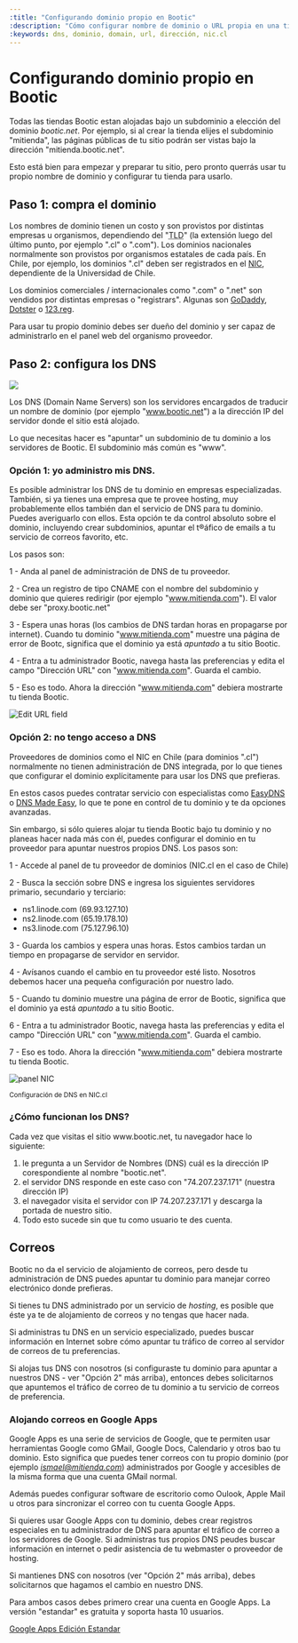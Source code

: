 ```yaml
---
:title: "Configurando dominio propio en Bootic"
:description: "Cómo configurar nombre de dominio o URL propia en una tienda Bootic"
:keywords: dns, dominio, domain, url, dirección, nic.cl
---
```

# Configurando dominio propio en Bootic

Todas las tiendas Bootic estan alojadas bajo un subdominio a elección del dominio *bootic.net*. Por ejemplo, si al crear la tienda elijes el subdominio "mitienda", las páginas públicas de tu sitio podrán ser vistas bajo la dirección "mitienda.bootic.net".

Esto está bien para empezar y preparar tu sitio, pero pronto querrás usar tu propio nombre de dominio y configurar tu tienda para usarlo.

## Paso 1: compra el dominio

Los nombres de dominio tienen un costo y son provistos por distintas empresas u organismos, dependiendo del "<abbr title="Top Level Domain">TLD</abbr>" (la extensión luego del último punto, por ejemplo ".cl" o ".com"). Los dominios nacionales normalmente son provistos por organismos estatales de cada país. En Chile, por ejemplo, los dominios ".cl" deben ser registrados en el [NIC](http://nic.cl), dependiente de la Universidad de Chile.

Los dominios comerciales / internacionales como ".com" o ".net" son vendidos por distintas empresas o "registrars". Algunas son [GoDaddy](http://godaddy.com), [Dotster](http://www.dotster.com/) o [123.reg](http://www.123-reg.co.uk/).

Para usar tu propio dominio debes ser dueño del dominio y ser capaz de administrarlo en el panel web del organismo proveedor.

## Paso 2: configura los DNS

<img src="/img/admin/dns-flow.png" />

Los DNS (Domain Name Servers) son los servidores encargados de traducir un nombre de dominio (por ejemplo "www.bootic.net") a la dirección IP del servidor donde el sitio está alojado.

Lo que necesitas hacer es "apuntar" un subdominio de tu dominio a los servidores de Bootic. El subdominio más común es "www".

### Opción 1: yo administro mis DNS.

Es posible administrar los DNS de tu dominio en empresas especializadas. También, si ya tienes una empresa que te provee hosting, muy probablemente ellos también dan el servicio de DNS para tu dominio. Puedes averiguarlo con ellos. Esta opción te da control absoluto sobre el dominio, incluyendo crear subdominios, apuntar el t®áfico de emails a tu servicio de correos favorito, etc.

Los pasos son:

1 - Anda al panel de administración de DNS de tu proveedor.

2 - Crea un registro de tipo CNAME con el nombre del subdominio y dominio que quieres redirigir (por ejemplo "www.mitienda.com"). El valor debe ser "proxy.bootic.net"

3 - Espera unas horas (los cambios de DNS tardan horas en propagarse por internet). Cuando tu dominio "www.mitienda.com" muestre una página de error de Bootc, significa que el dominio ya está *apuntado* a tu sitio Bootic. 

4 - Entra a tu administrador Bootic, navega hasta las preferencias y edita el campo "Dirección URL" con "www.mitienda.com". Guarda el cambio.

5 - Eso es todo. Ahora la dirección "www.mitienda.com" debiera mostrarte tu tienda Bootic.

<img src="/img/admin/url-field.png" alt="Edit URL field" />

### Opción 2: no tengo acceso a DNS

Proveedores de dominios como el NIC en Chile (para dominios ".cl") normalmente no tienen administración de DNS integrada, por lo que tienes que configurar el dominio explícitamente para usar los DNS que prefieras.

En estos casos puedes contratar servicio con especialistas como [EasyDNS](https://web.easydns.com/) o [DNS Made Easy](http://www.dnsmadeeasy.com/), lo que te pone en control de tu dominio y te da opciones avanzadas.

Sin embargo, si sólo quieres alojar tu tienda Bootic bajo tu dominio y no planeas hacer nada más con él, puedes configurar el dominio en tu proveedor para apuntar nuestros propios DNS. Los pasos son:

1 - Accede al panel de tu proveedor de dominios (NIC.cl en el caso de Chile)

2 - Busca la sección sobre DNS e ingresa los siguientes servidores primario, secundario y terciario:

  * ns1.linode.com (69.93.127.10)
  * ns2.linode.com (65.19.178.10)
  * ns3.linode.com (75.127.96.10)
  
3 - Guarda los cambios y espera unas horas. Estos cambios tardan un tiempo en propagarse de servidor en servidor.

4 - Avísanos cuando el cambio en tu proveedor esté listo. Nosotros debemos hacer una pequeña configuración por nuestro lado.

5 - Cuando tu dominio muestre una página de error de Bootic, significa que el dominio ya está *apuntado* a tu sitio Bootic.

6 - Entra a tu administrador Bootic, navega hasta las preferencias y edita el campo "Dirección URL" con "www.mitienda.com". Guarda el cambio.

7 - Eso es todo. Ahora la dirección "www.mitienda.com" debiera mostrarte tu tienda Bootic.

<img src="/img/admin/nic.png" alt="panel NIC" />
<p><small>Configuración de DNS en NIC.cl</small></p>

<div class="tip">
  <h3>¿Cómo funcionan los DNS?</h3>

  <p>Cada vez que visitas el sitio www.bootic.net, tu navegador hace lo siguiente:</p>
  <ol>
    <li>le pregunta a un Servidor de Nombres (DNS) cuál es la dirección IP corespondiente al nombre "bootic.net".</li>
    <li>el servidor DNS responde en este caso con "74.207.237.171" (nuestra dirección IP)</li>
    <li>el navegador visita el servidor con IP 74.207.237.171 y descarga la portada de nuestro sitio. </li>
    <li>Todo esto sucede sin que tu como usuario te des cuenta.</li>    
  </ol>

</div>

## Correos

Bootic no da el servicio de alojamiento de correos, pero desde tu administración de DNS puedes apuntar tu dominio para manejar correo electrónico donde prefieras.

Si tienes tu DNS administrado por un servicio de *hosting*, es posible que éste ya te de alojamiento de correos y no tengas que hacer nada.

Si administras tu DNS en un servicio especializado, puedes buscar información en Internet sobre cómo apuntar tu tráfico de correo al servidor de correos de tu preferencias.

Si alojas tus DNS con nosotros (si configuraste tu dominio para apuntar a nuestros DNS - ver "Opción 2" más arriba), entonces debes solicitarnos que apuntemos el tráfico de correo de tu dominio a tu servicio de correos de preferencia.

### Alojando correos en Google Apps

Google Apps es una serie de servicios de Google, que te permiten usar herramientas Google como GMail, Google Docs, Calendario y otros bao tu dominio. Esto significa que puedes tener correos con tu propio dominio (por ejemplo *ismael@mitienda.com*) administrados por Google y accesibles de la misma forma que una cuenta GMail normal.

Además puedes configurar software de escritorio como Oulook, Apple Mail u otros para sincronizar el correo con tu cuenta Google Apps.

Si quieres usar Google Apps con tu dominio, debes crear registros especiales en tu administrador de DNS para apuntar el tráfico de correo a los servidores de Google. Si administras tus propios DNS peudes buscar información en internet o pedir asistencia de tu webmaster o proveedor de hosting.

Si mantienes DNS con nosotros (ver "Opción 2" más arriba), debes solicitarnos que hagamos el cambio en nuestro DNS. 

Para ambos casos debes primero crear una cuenta en Google Apps. La versión "estandar" es gratuita y soporta hasta 10 usuarios.

[Google Apps Edición Estandar](http://www.google.com/apps/intl/es/group/index.html)
